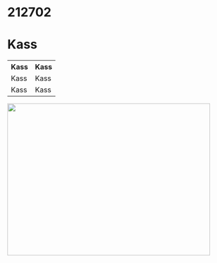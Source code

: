 # 212702
<!DOCTYPE html>
<html>
<head>

</head>
<body>

<h1>Kass</h1>

<table>
  <tr>
    <th>Kass</th>
    <th>Kass</th>
  </tr>
  <tr>
    <td>Kass</td>
    <td>Kass</td>
  </tr>
  <tr>
    <td>Kass</td>
    <td>Kass</td>
  </tr>
</table>

</body>
</html>

<img src="https://ichef.bbci.co.uk/news/800/cpsprodpb/14A82/production/_116301648_gettyimages-1071204136.jpg" width="460" height="345">
<href = "https://taltech.ee/">

